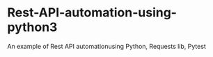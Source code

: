 # Rest-API-automation-using-python3
An example of Rest API automationusing Python, Requests lib, Pytest

